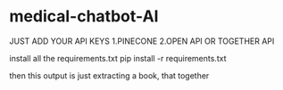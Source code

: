 # medical-chatbot-AI

JUST ADD YOUR API KEYS
1.PINECONE
2.OPEN API OR TOGETHER API


install all the requirements.txt
pip install -r requirements.txt
 
then this output is just extracting a book, that together 
